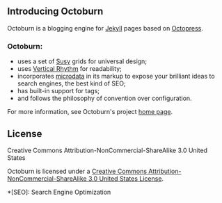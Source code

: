 ## Introducing Octoburn


Octoburn is a blogging engine for
[Jekyll](https://github.com/mojombo/jekyll) pages based on 
[Octopress](https://github.com/imathis/octopress).

### Octoburn:

* uses a set of [Susy](http://susy.oddbird.net/) grids for universal design;
* uses [Vertical Rhythm](http://compass-style.org/reference/compass/typography/vertical_rhythm/) for readability;
* incorporates [microdata](http://schema.org/) in its markup to expose your brilliant ideas to search engines, the best kind of SEO;
* has built-in support for tags;
* and follows the philosophy of convention over configuration. 

For more information, see Octoburn's project [home
page](http://hholz.com/octoburn/).


## License
Creative Commons Attribution-NonCommercial-ShareAlike 3.0 United States

Octoburn is licensed under a [Creative Commons
Attribution-NonCommercial-ShareAlike 3.0 United States
License](http://creativecommons.org/licenses/by-nc-sa/3.0/us/).


*[SEO]: Search Engine Optimization